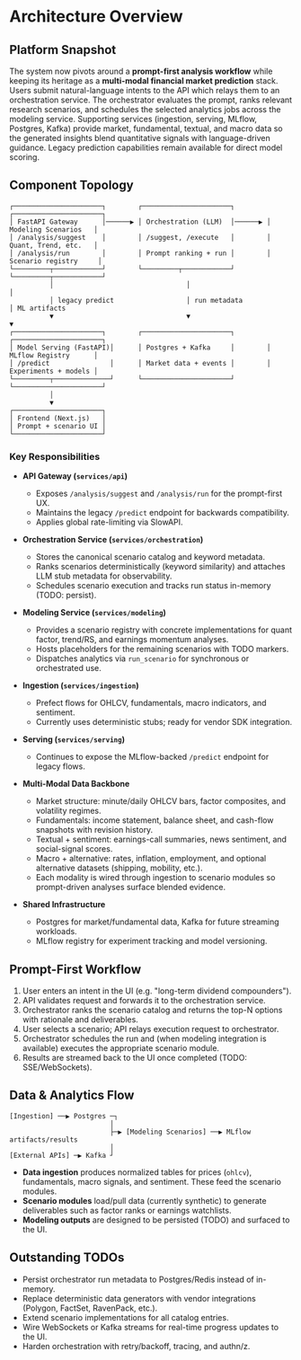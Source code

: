 # Architecture Overview

## Platform Snapshot

The system now pivots around a **prompt-first analysis workflow** while keeping
its heritage as a **multi-modal financial market prediction** stack. Users
submit natural-language intents to the API which relays them to an orchestration
service. The orchestrator evaluates the prompt, ranks relevant research
scenarios, and schedules the selected analytics jobs across the modeling
service. Supporting services (ingestion, serving, MLflow, Postgres, Kafka)
provide market, fundamental, textual, and macro data so the generated insights
blend quantitative signals with language-driven guidance. Legacy prediction
capabilities remain available for direct model scoring.

## Component Topology

```
┌──────────────────────┐        ┌──────────────────────┐        ┌──────────────────────┐
│ FastAPI Gateway      │──────▶ │ Orchestration (LLM)  │──────▶ │ Modeling Scenarios   │
│ /analysis/suggest    │        │ /suggest, /execute   │        │ Quant, Trend, etc.   │
│ /analysis/run        │        │ Prompt ranking + run │        │ Scenario registry     │
└─────────┬────────────┘        └─────────┬────────────┘        └─────────┬────────────┘
          │                                 │                               │
          │ legacy predict                  │ run metadata                   │ ML artifacts
          ▼                                 ▼                               ▼
┌──────────────────────┐        ┌──────────────────────┐        ┌──────────────────────┐
│ Model Serving (FastAPI)│      │ Postgres + Kafka     │        │ MLflow Registry      │
│ /predict               │      │ Market data + events │        │ Experiments + models │
└─────────┬──────────────┘      └──────────────────────┘        └──────────────────────┘
          │
          ▼
┌──────────────────────┐
│ Frontend (Next.js)   │
│ Prompt + scenario UI │
└──────────────────────┘
```

### Key Responsibilities

- **API Gateway (`services/api`)**
  - Exposes `/analysis/suggest` and `/analysis/run` for the prompt-first UX.
  - Maintains the legacy `/predict` endpoint for backwards compatibility.
  - Applies global rate-limiting via SlowAPI.

- **Orchestration Service (`services/orchestration`)**
  - Stores the canonical scenario catalog and keyword metadata.
  - Ranks scenarios deterministically (keyword similarity) and
    attaches LLM stub metadata for observability.
  - Schedules scenario execution and tracks run status in-memory (TODO: persist).

- **Modeling Service (`services/modeling`)**
  - Provides a scenario registry with concrete implementations for
    quant factor, trend/RS, and earnings momentum analyses.
  - Hosts placeholders for the remaining scenarios with TODO markers.
  - Dispatches analytics via `run_scenario` for synchronous or orchestrated use.

- **Ingestion (`services/ingestion`)**
  - Prefect flows for OHLCV, fundamentals, macro indicators, and sentiment.
  - Currently uses deterministic stubs; ready for vendor SDK integration.

- **Serving (`services/serving`)**
  - Continues to expose the MLflow-backed `/predict` endpoint for legacy flows.

- **Multi-Modal Data Backbone**
  - Market structure: minute/daily OHLCV bars, factor composites, and volatility regimes.
  - Fundamentals: income statement, balance sheet, and cash-flow snapshots with revision history.
  - Textual + sentiment: earnings-call summaries, news sentiment, and social-signal scores.
  - Macro + alternative: rates, inflation, employment, and optional alternative datasets (shipping, mobility, etc.).
  - Each modality is wired through ingestion to scenario modules so prompt-driven analyses surface blended evidence.

- **Shared Infrastructure**
  - Postgres for market/fundamental data, Kafka for future streaming workloads.
  - MLflow registry for experiment tracking and model versioning.

## Prompt-First Workflow

1. User enters an intent in the UI (e.g. "long-term dividend compounders").
2. API validates request and forwards it to the orchestration service.
3. Orchestrator ranks the scenario catalog and returns the top-N options with
   rationale and deliverables.
4. User selects a scenario; API relays execution request to orchestrator.
5. Orchestrator schedules the run and (when modeling integration is available)
   executes the appropriate scenario module.
6. Results are streamed back to the UI once completed (TODO: SSE/WebSockets).

## Data & Analytics Flow

```
[Ingestion] ──▶ Postgres ─┐
                         │
                         ├─▶ [Modeling Scenarios] ──▶ MLflow artifacts/results
                         │
[External APIs] ─▶ Kafka ┘
```

- **Data ingestion** produces normalized tables for prices (`ohlcv`),
  fundamentals, macro signals, and sentiment. These feed the scenario modules.
- **Scenario modules** load/pull data (currently synthetic) to generate
  deliverables such as factor ranks or earnings watchlists.
- **Modeling outputs** are designed to be persisted (TODO) and surfaced to the UI.

## Outstanding TODOs

- Persist orchestrator run metadata to Postgres/Redis instead of in-memory.
- Replace deterministic data generators with vendor integrations (Polygon,
  FactSet, RavenPack, etc.).
- Extend scenario implementations for all catalog entries.
- Wire WebSockets or Kafka streams for real-time progress updates to the UI.
- Harden orchestration with retry/backoff, tracing, and authn/z.
